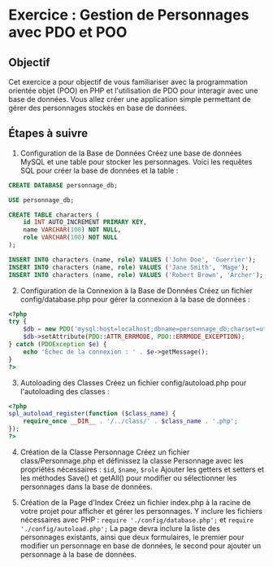# Exercice : Gestion de Personnages avec PDO et POO

## Objectif
Cet exercice a pour objectif de vous familiariser avec la programmation orientée objet (POO) en PHP et l'utilisation de PDO pour interagir avec une base de données. 
Vous allez créer une application simple permettant de gérer des personnages stockés en base de données.

## Étapes à suivre
1. Configuration de la Base de Données
Créez une base de données MySQL et une table pour stocker les personnages. Voici les requêtes SQL pour créer la base de données et la table :

```sql
CREATE DATABASE personnage_db;

USE personnage_db;

CREATE TABLE characters (
    id INT AUTO_INCREMENT PRIMARY KEY,
    name VARCHAR(100) NOT NULL,
    role VARCHAR(100) NOT NULL
);

INSERT INTO characters (name, role) VALUES ('John Doe', 'Guerrier');
INSERT INTO characters (name, role) VALUES ('Jane Smith', 'Mage');
INSERT INTO characters (name, role) VALUES ('Robert Brown', 'Archer');
```

2. Configuration de la Connexion à la Base de Données
Créez un fichier config/database.php pour gérer la connexion à la base de données :


```php
<?php
try {
    $db = new PDO('mysql:host=localhost;dbname=personnage_db;charset=utf8', 'root', '');
    $db->setAttribute(PDO::ATTR_ERRMODE, PDO::ERRMODE_EXCEPTION);
} catch (PDOException $e) {
    echo 'Échec de la connexion : ' . $e->getMessage();
}
?>
```

3. Autoloading des Classes
Créez un fichier config/autoload.php pour l'autoloading des classes :

```php
<?php
spl_autoload_register(function ($class_name) {
    require_once __DIR__ . '/../class/' . $class_name . '.php';
});
?>
```

4. Création de la Classe Personnage
Créez un fichier class/Personnage.php et définissez la classe Personnage avec les propriétés nécessaires : `$id`, `$name`, `$role`
Ajouter les getters et setters et les méthodes Save() et getAll() pour modifier ou sélectionner les personnages dans la base de données.

5. Création de la Page d'Index
Créez un fichier index.php à la racine de votre projet pour afficher et gérer les personnages.
Y inclure les fichiers nécessaires avec PHP : `require './config/database.php';` et `require './config/autoload.php';`
La page devra inclure la liste des personnages existants, ainsi que deux formulaires, le premier pour modifier un personnage en base de données, le second pour ajouter un personnage à la base de données.



